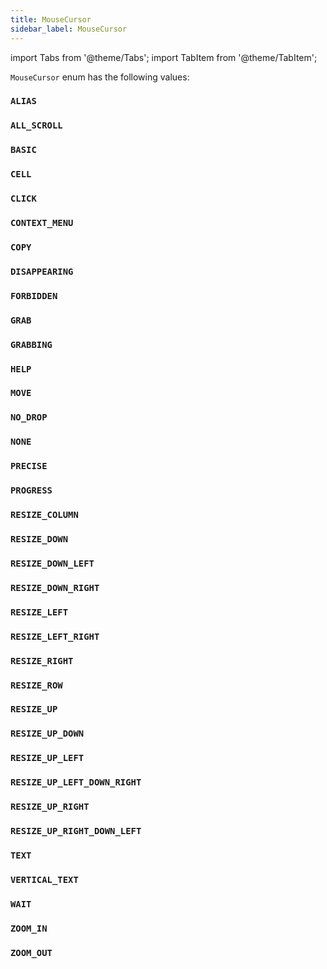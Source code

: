 ```yaml
---
title: MouseCursor
sidebar_label: MouseCursor
---
```

import Tabs from '@theme/Tabs';
import TabItem from '@theme/TabItem';

`MouseCursor` enum has the following values:

### `ALIAS`
### `ALL_SCROLL`
### `BASIC`
### `CELL`
### `CLICK`
### `CONTEXT_MENU`
### `COPY`
### `DISAPPEARING`
### `FORBIDDEN`
### `GRAB`
### `GRABBING`
### `HELP`
### `MOVE`
### `NO_DROP`
### `NONE`
### `PRECISE`
### `PROGRESS`
### `RESIZE_COLUMN`
### `RESIZE_DOWN`
### `RESIZE_DOWN_LEFT`
### `RESIZE_DOWN_RIGHT`
### `RESIZE_LEFT`
### `RESIZE_LEFT_RIGHT`
### `RESIZE_RIGHT`
### `RESIZE_ROW`
### `RESIZE_UP`
### `RESIZE_UP_DOWN`
### `RESIZE_UP_LEFT`
### `RESIZE_UP_LEFT_DOWN_RIGHT`
### `RESIZE_UP_RIGHT`
### `RESIZE_UP_RIGHT_DOWN_LEFT`
### `TEXT`
### `VERTICAL_TEXT`
### `WAIT`
### `ZOOM_IN`
### `ZOOM_OUT`

